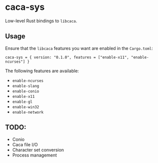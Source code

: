 # caca-sys
Low-level Rust bindings to `libcaca`.

## Usage
Ensure that the `libcaca` features you want are enabled in the `Cargo.toml`:
```
caca-sys = { version: "0.1.0", features = ["enable-x11", "enable-ncurses"] }
```
The following features are available:
- `enable-ncurses`
- `enable-slang`
- `enable-conio`
- `enable-x11`
- `enable-gl`
- `enable-win32`
- `enable-network`

## TODO:
- Conio
- Caca file I/O
- Character set conversion
- Process management
